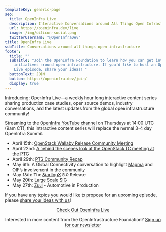 ```yaml
---
templateKey: generic-page
seo:
  title: OpenInfra Live
  description: Interactive Conversations around All Things Open Infrastructure
  url: https://openinfra.dev/live
  image: /img/oificon-social.png
  twitterUsername: "@OpenInfraDev"
title: OpenInfra Live
subTitle: Conversations around all things open infrastructure
footer:
  title: ""
  subTitle: "Join the OpenInfra Foundation to learn how you can get involved in
    initiatives around open infrastructure. If you’d like to host an OpenInfra
    Live episode, share your ideas! "
  buttonText: JOIN
  button: https://openinfra.dev/join/
  display: true
---
```

Introducing:  OpenInfra Live—a weekly hour long interactive content series sharing production case studies, open source demos, industry conversations, and the latest updates from the global open infrastructure community! 

Streaming to the [OpenInfra YouTube channel](https://www.youtube.com/playlist?list=PLKqaoAnDyfgo5sOi98QlbMVMhgI_lxFPA) on Thursdays at 14:00 UTC (9am CT), this interactive content series will replace the normal 3-4 day OpenInfra Summit.

* April 15th: [OpenStack Wallaby Release Community Meeting](https://www.youtube.com/watch?v=tZ2bfdF0fOg)
* April 22nd: [A behind the scenes look at the OpenStack TC meeting at the PTG](https://www.youtube.com/watch?v=s4HOyAdQx8A)
* April 29th: [PTG Community Recap](https://www.youtube.com/watch?v=yIt4dJvTQVg)
* May 6th: A Global Connectivity conversation to highlight [Magma](https://magmacore.org) and OIF’s involvement in the community
* May 13th: The [StarlingX](https://starlingx.io) 5.0 Release
* May 20th: [Large Scale SIG](https://wiki.openstack.org/wiki/Large_Scale_SIG)
* May 27th: [Zuul](https://zuul-ci.org) - Automotive in Production

If you have any topics you would like to propose for an upcoming episode, please [share your ideas with us](https://openinfrafoundation.formstack.com/forms/openinfralive)!

<div style="text-align: center;margin-bottom:30px;"><p><a href="https://www.youtube.com/playlist?list=PLKqaoAnDyfgo5sOi98QlbMVMhgI_lxFPA" class="button button-red" target="_blank" rel="noopener noreferrer"><span>Check Out OpenInfra Live</span></a></p>
<p>Interested in more content from the OpenInfrastructure Foundation? <a href="https://www.openstack.org/community/email-signup">Sign up for our newsletter</a></p></div>



